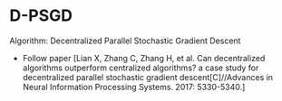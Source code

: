 # D-PSGD
Algorithm: Decentralized Parallel Stochastic Gradient Descent   
* Follow paper [Lian X, Zhang C, Zhang H, et al. Can decentralized algorithms outperform centralized algorithms? a case study for decentralized parallel stochastic gradient descent[C]//Advances in Neural Information Processing Systems. 2017: 5330-5340.]  

